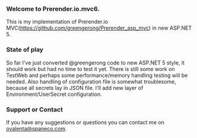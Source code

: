 ### Welcome to Prerender.io.mvc6.
This is my implementation of Prerender.io MVC(https://github.com/greengerong/Prerender_asp_mvc) in new ASP.NET 5.

### State of play
So far I've just converted @greengerong code to new ASP.NET 5 style, it should work but had no time to test it yet. There is still some work on TestWeb and perhaps some performance/memory handling testing will be needed. Also handling of configuration file is somewhat troublesome, because all secrets lay in JSON file. I'll add new layer of Environment/UserSecret configuration.

### Support or Contact
If you have any suggestions or questions you can contact me on [ovalenta@spaneco.com](mailto://ovalenta@spaneco.com).
